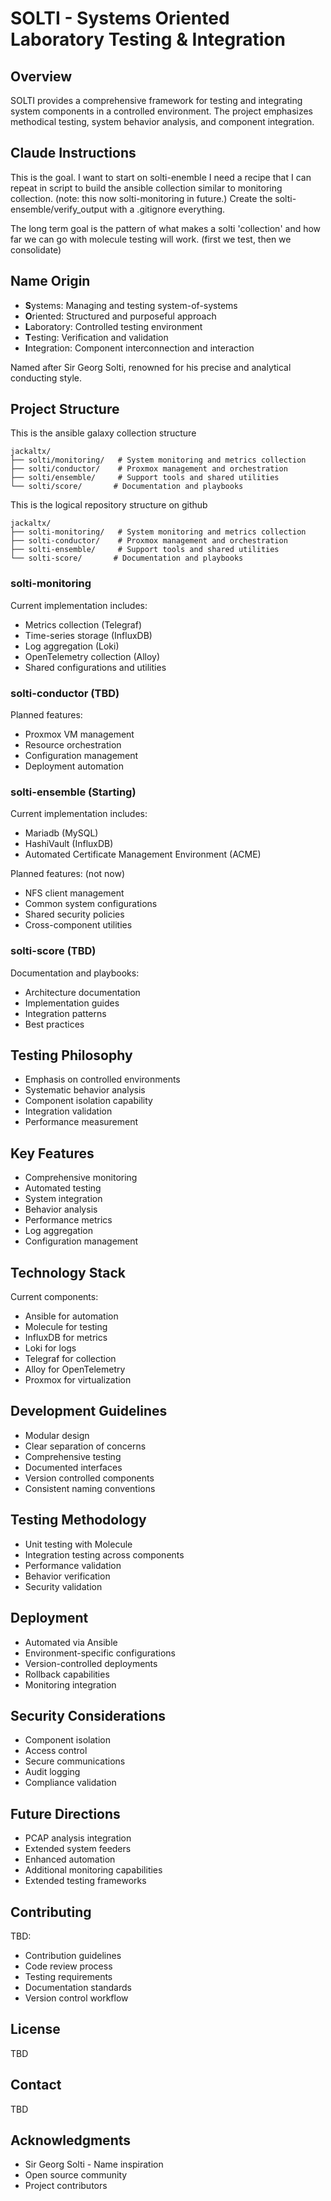 # SOLTI - Systems Oriented Laboratory Testing & Integration

## Overview

SOLTI provides a comprehensive framework for testing and integrating system components in a controlled environment. The project emphasizes methodical testing, system behavior analysis, and component integration.

## Claude Instructions

This is the goal.
I want to start on solti-enemble
I need a recipe that I can repeat in script to build the ansible collection similar to monitoring collection.  (note: this now solti-monitoring in future.)
Create the  solti-ensemble/verify_output with a .gitignore everything.

The long term goal is the pattern of what makes a solti 'collection' and how far we can go with molecule testing will work. (first we test, then we consolidate)

## Name Origin

- **S**ystems: Managing and testing system-of-systems
- **O**riented: Structured and purposeful approach
- **L**aboratory: Controlled testing environment
- **T**esting: Verification and validation
- **I**ntegration: Component interconnection and interaction

Named after Sir Georg Solti, renowned for his precise and analytical conducting style.

## Project Structure

This is the ansible galaxy collection structure

```
jackaltx/
├── solti/monitoring/   # System monitoring and metrics collection
├── solti/conductor/    # Proxmox management and orchestration
├── solti/ensemble/     # Support tools and shared utilities
└── solti/score/       # Documentation and playbooks
```

This is the logical repository structure on github

```
jackaltx/
├── solti-monitoring/   # System monitoring and metrics collection
├── solti-conductor/    # Proxmox management and orchestration
├── solti-ensemble/     # Support tools and shared utilities
└── solti-score/       # Documentation and playbooks
```

### solti-monitoring

Current implementation includes:

- Metrics collection (Telegraf)
- Time-series storage (InfluxDB)
- Log aggregation (Loki)
- OpenTelemetry collection (Alloy)
- Shared configurations and utilities

### solti-conductor (TBD)

Planned features:

- Proxmox VM management
- Resource orchestration
- Configuration management
- Deployment automation

### solti-ensemble (Starting)

Current implementation includes:

- Mariadb (MySQL)
- HashiVault (InfluxDB)
- Automated Certificate Management Environment (ACME)

Planned features:  (not now)

- NFS client management
- Common system configurations
- Shared security policies
- Cross-component utilities

### solti-score (TBD)

Documentation and playbooks:

- Architecture documentation
- Implementation guides
- Integration patterns
- Best practices

## Testing Philosophy

- Emphasis on controlled environments
- Systematic behavior analysis
- Component isolation capability
- Integration validation
- Performance measurement

## Key Features

- Comprehensive monitoring
- Automated testing
- System integration
- Behavior analysis
- Performance metrics
- Log aggregation
- Configuration management

## Technology Stack

Current components:

- Ansible for automation
- Molecule for testing
- InfluxDB for metrics
- Loki for logs
- Telegraf for collection
- Alloy for OpenTelemetry
- Proxmox for virtualization

## Development Guidelines

- Modular design
- Clear separation of concerns
- Comprehensive testing
- Documented interfaces
- Version controlled components
- Consistent naming conventions

## Testing Methodology

- Unit testing with Molecule
- Integration testing across components
- Performance validation
- Behavior verification
- Security validation

## Deployment

- Automated via Ansible
- Environment-specific configurations
- Version-controlled deployments
- Rollback capabilities
- Monitoring integration

## Security Considerations

- Component isolation
- Access control
- Secure communications
- Audit logging
- Compliance validation

## Future Directions

- PCAP analysis integration
- Extended system feeders
- Enhanced automation
- Additional monitoring capabilities
- Extended testing frameworks

## Contributing

TBD:

- Contribution guidelines
- Code review process
- Testing requirements
- Documentation standards
- Version control workflow

## License

TBD

## Contact

TBD

## Acknowledgments

- Sir Georg Solti - Name inspiration
- Open source community
- Project contributors

